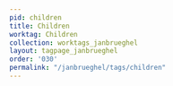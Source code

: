 ```yaml
---
pid: children
title: Children
worktag: Children
collection: worktags_janbrueghel
layout: tagpage_janbrueghel
order: '030'
permalink: "/janbrueghel/tags/children"
---
```

